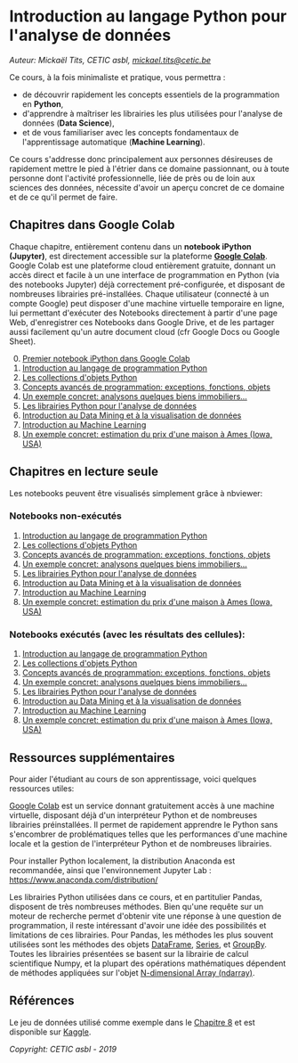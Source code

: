 

# Introduction au langage Python pour l'analyse de données

*Auteur: Mickaël Tits, CETIC asbl, mickael.tits@cetic.be*

Ce cours, à la fois minimaliste et pratique, vous permettra :

* de découvrir rapidement les concepts essentiels de la programmation en **Python**,
* d'apprendre à maîtriser les librairies les plus utilisées pour l'analyse de données (**Data Science**),
* et de vous familiariser avec les concepts fondamentaux de l'apprentissage automatique (**Machine Learning**). 

Ce cours s'addresse donc principalement aux personnes désireuses de rapidement mettre le pied à l'étrier dans ce domaine passionnant, ou à toute personne dont l'activité professionnelle, liée de près ou de loin aux sciences des données, nécessite d'avoir un aperçu concret de ce domaine et de ce qu'il permet de faire.

## Chapitres dans Google Colab

Chaque chapitre, entièrement contenu dans un **notebook iPython (Jupyter)**, est directement accessible sur la plateforme **[Google Colab](https://colab.research.google.com/notebooks/welcome.ipynb)**. Google Colab est une plateforme cloud entièrement gratuite, donnant un accès direct et facile à un une interface de programmation en Python (via des notebooks Jupyter) déjà correctement pré-configurée, et disposant de nombreuses librairies pré-installées. Chaque utilisateur (connecté à un compte Google) peut disposer d'une machine virtuelle temporaire en ligne, lui permettant d'exécuter des Notebooks directement à partir d'une page Web, d'enregistrer ces Notebooks dans Google Drive, et de les partager aussi facilement qu'un autre document cloud (cfr Google Docs ou Google Sheet).


0. [Premier notebook iPython dans Google Colab](https://colab.research.google.com/github/titsitits/Python_Data_Science/blob/master/0_Premier_Notebook.ipynb)
1. [Introduction au langage de programmation Python](https://colab.research.google.com/github/titsitits/Python_Data_Science/blob/master/1_Introduction.ipynb)
2. [Les collections d'objets Python](https://colab.research.google.com/github/titsitits/Python_Data_Science/blob/master/2_Collections.ipynb)
3. [Concepts avancés de programmation: exceptions, fonctions, objets](https://colab.research.google.com/github/titsitits/Python_Data_Science/blob/master/3_Advanced_Python.ipynb)
4. [Un exemple concret: analysons quelques biens immobiliers...](https://colab.research.google.com/github/titsitits/Python_Data_Science/blob/master/4_Example.ipynb)
5. [Les librairies Python pour l'analyse de données](https://colab.research.google.com/github/titsitits/Python_Data_Science/blob/master/5_Python_packages.ipynb)
6. [Introduction au Data Mining et à la visualisation de données](https://colab.research.google.com/github/titsitits/Python_Data_Science/blob/master/6_Data_Mining.ipynb)
7. [Introduction au Machine Learning](https://colab.research.google.com/github/titsitits/Python_Data_Science/blob/master/7_Machine_Learning_Introduction.ipynb)
8. [Un exemple concret: estimation du prix d'une maison à Ames (Iowa, USA)](https://colab.research.google.com/github/titsitits/Python_Data_Science/blob/master/8_Example_Ames_Housing_Dataset.ipynb)

## Chapitres en lecture seule

Les notebooks peuvent être visualisés simplement grâce à nbviewer:

### Notebooks non-exécutés

1. [Introduction au langage de programmation Python](https://nbviewer.jupyter.org/github/titsitits/Python_Data_Science/blob/master/1_Introduction.ipynb)
2. [Les collections d'objets Python](https://nbviewer.jupyter.org/github/titsitits/Python_Data_Science/blob/master/2_Collections.ipynb)
3. [Concepts avancés de programmation: exceptions, fonctions, objets](https://nbviewer.jupyter.org/github/titsitits/Python_Data_Science/blob/master/3_Advanced_Python.ipynb)
4. [Un exemple concret: analysons quelques biens immobiliers...](https://nbviewer.jupyter.org/github/titsitits/Python_Data_Science/blob/master/4_Example.ipynb)
5. [Les librairies Python pour l'analyse de données](https://nbviewer.jupyter.org/github/titsitits/Python_Data_Science/blob/master/5_Python_packages.ipynb)
6. [Introduction au Data Mining et à la visualisation de données](https://nbviewer.jupyter.org/github/titsitits/Python_Data_Science/blob/master/6_Data_Mining.ipynb)
7. [Introduction au Machine Learning](https://nbviewer.jupyter.org/github/titsitits/Python_Data_Science/blob/master/7_Machine_Learning_Introduction.ipynb)
8. [Un exemple concret: estimation du prix d'une maison à Ames (Iowa, USA)](https://nbviewer.jupyter.org/github/titsitits/Python_Data_Science/blob/master/8_Example_Ames_Housing_Dataset.ipynb)

### Notebooks exécutés (avec les résultats des cellules):

1. [Introduction au langage de programmation Python](https://nbviewer.jupyter.org/github/titsitits/Python_Data_Science/blob/master/Completed_notebooks/1_Introduction.ipynb)
2. [Les collections d'objets Python](https://nbviewer.jupyter.org/github/titsitits/Python_Data_Science/blob/master/Completed_notebooks/2_Collections.ipynb)
3. [Concepts avancés de programmation: exceptions, fonctions, objets](https://nbviewer.jupyter.org/github/titsitits/Python_Data_Science/blob/master/Completed_notebooks/3_Advanced_Python.ipynb)
4. [Un exemple concret: analysons quelques biens immobiliers...](https://nbviewer.jupyter.org/github/titsitits/Python_Data_Science/blob/master/Completed_notebooks/4_Example.ipynb)
5. [Les librairies Python pour l'analyse de données](https://nbviewer.jupyter.org/github/titsitits/Python_Data_Science/blob/master/Completed_notebooks/5_Python_packages.ipynb)
6. [Introduction au Data Mining et à la visualisation de données](https://nbviewer.jupyter.org/github/titsitits/Python_Data_Science/blob/master/Completed_notebooks/6_Data_Mining.ipynb)
7. [Introduction au Machine Learning](https://nbviewer.jupyter.org/github/titsitits/Python_Data_Science/blob/master/Completed_notebooks/7_Machine_Learning_Introduction.ipynb)
8. [Un exemple concret: estimation du prix d'une maison à Ames (Iowa, USA)](https://nbviewer.jupyter.org/github/titsitits/Python_Data_Science/blob/master/Completed_notebooks/8_Example_Ames_Housing_Dataset.ipynb)

## Ressources supplémentaires

Pour aider l'étudiant au cours de son apprentissage, voici quelques ressources utiles:

[Google Colab](https://colab.research.google.com/notebooks/welcome.ipynb) est un service donnant gratuitement accès à une machine virtuelle, disposant déjà d'un interpréteur Python et de nombreuses librairies préinstallées. Il permet de rapidement apprendre le Python sans s'encombrer de problématiques telles que les performances d'une machine locale et la gestion de l'interpréteur Python et de nombreuses librairies.

Pour installer Python localement, la distribution Anaconda est recommandée, ainsi que l'environnement Jupyter Lab : https://www.anaconda.com/distribution/

Les librairies Python utilisées dans ce cours, et en partitulier Pandas, disposent de très nombreuses méthodes. Bien qu'une requête sur un moteur de recherche permet d'obtenir vite une réponse à une question de programmation, il reste intéressant d'avoir une idée des possibilités et limitations de ces librairies. 
Pour Pandas, les méthodes les plus souvent utilisées sont les méthodes des objets [DataFrame](https://pandas.pydata.org/pandas-docs/stable/reference/frame.html), [Series](https://pandas.pydata.org/pandas-docs/stable/reference/series.html), et [GroupBy](https://pandas.pydata.org/pandas-docs/stable/reference/groupby.html). Toutes les librairies présentées se basent sur la librairie de calcul scientifique Numpy, et la plupart des opérations mathématiques dépendent de méthodes appliquées sur l'objet [N-dimensional Array (ndarray)](https://docs.scipy.org/doc/numpy/reference/arrays.ndarray.html).

## Références

Le jeu de données utilisé comme exemple dans le [Chapitre 8](https://colab.research.google.com/github/titsitits/Python_Data_Science/blob/master/8_Example_Ames_Housing_Dataset.ipynb) et est disponible sur [Kaggle](https://www.kaggle.com/c/home-data-for-ml-course).

*Copyright: CETIC asbl - 2019*
